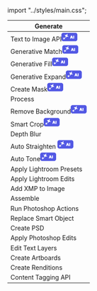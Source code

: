 import "../styles/main.css";

| Generate                                                                             |
| ------------------------------------------------------------------------------------ |
| <div className="aiImages">Text to Image API![AI images](../images/AI_icon.png)</div> |
| <div className="aiImages">Generative Match![AI images](../images/AI_icon.png)</div>  |
| <div className="aiImages">Generative Fill![AI images](../images/AI_icon.png)</div>   |
| <div className="aiImages">Generative Expand![AI images](../images/AI_icon.png)</div> |
| <div className="aiImages">Create Mask![AI images](../images/AI_icon.png)</div>       |
| Process                                                                              |
| <div className="aiImages">Remove Background![AI images](../images/AI_icon.png)</div> |
| <div className="aiImages">Smart Crop![AI images](../images/AI_icon.png)</div>        |
| Depth Blur                                                                           |
| <div className="aiImages">Auto Straighten ![AI images](../images/AI_icon.png)</div>  |
| <div className="aiImages">Auto Tone![AI images](../images/AI_icon.png)</div>         |
| Apply Lightroom Presets                                                            |
| Apply Lightroom Edits                                                              |
| Add XMP to Image                                                                     |
| Assemble                                                                             |
| Run Photoshop Actions                                                                |
| Replace Smart Object                                                                 |
| Create PSD                                                                           |
| Apply Photoshop Edits                                                                |
| Edit Text Layers                                                                     |
| Create Artboards                                                                     |
| Create Renditions                                                                     |
| Content Tagging API                                                                     |